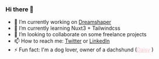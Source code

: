 ### Hi there 👋

- 🔭 I’m currently working on <a href="https://dreamshaper.com/en/">Dreamshaper</a>
- 🌱 I’m currently learning Nuxt3 + Tailwindcss
- 👯 I’m looking to collaborate on some freelance projects
- 📫 How to reach me: <a target="_blank"  href="https://twitter.com/rubatista_">Twitter</a> or <a target="_blank"  href="https://www.linkedin.com/in/rubaptista/">LinkedIn</a> 
- ⚡ Fun fact: I'm a dog lover, owner of a dachshund (<a href="https://www.instagram.com/the.mini.daisy/" target="_blank" style="color: #FFC0CB !important;" >Daisy</a> )

